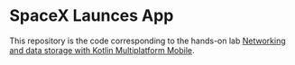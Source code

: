 # SpaceX Launces App

This repository is the code corresponding to the hands-on lab [Networking and data storage with Kotlin Multiplatform Mobile](https://play.kotlinlang.org/hands-on/Networking%20and%20Data%20Storage%20with%20Kotlin%20Multiplatfrom%20Mobile/01_Introduction).